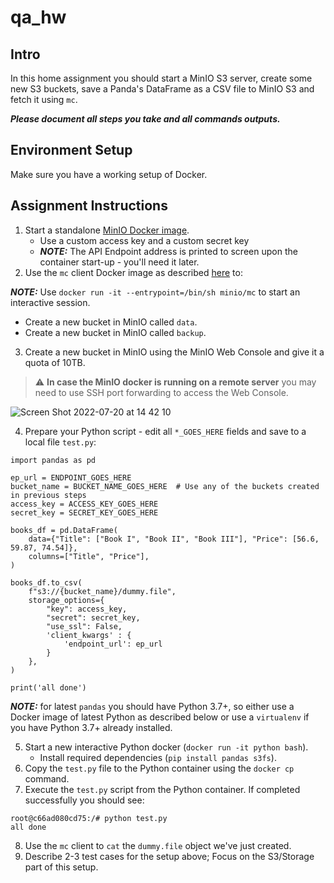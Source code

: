 # qa_hw

## Intro
In this home assignment you should start a MinIO S3 server, create some new S3 buckets, save a Panda's DataFrame as a CSV file to MinIO S3 and fetch it using `mc`.

**_Please document all steps you take and all commands outputs._**

## Environment Setup
Make sure you have a working setup of Docker.

## Assignment Instructions

1. Start a standalone [MinIO Docker image](https://nm-muzi.com/docs/minio-docker-quickstart-guide.html).
   - Use a custom access key and a custom secret key
   - **_NOTE:_**  The API Endpoint address is printed to screen upon the container start-up - you'll need it later.
2. Use the `mc` client Docker image as described [here](https://nm-muzi.com/docs/minio-client-complete-guide.html) to:

**_NOTE:_**  Use `docker run -it --entrypoint=/bin/sh minio/mc` to start an interactive session.
   - Create a new bucket in MinIO called `data`.
   - Create a new bucket in MinIO called `backup`.

3. Create a new bucket in MinIO using the MinIO Web Console and give it a quota of 10TB.
> :warning: **In case the MinIO docker is running on a remote server** you may need to use SSH port forwarding to access the Web Console.

![Screen Shot 2022-07-20 at 14 42 10](https://user-images.githubusercontent.com/1936099/179973565-da30786c-e267-47a5-911d-9184ad905ab8.png)

4. Prepare your Python script - edit all `*_GOES_HERE` fields and save to a local file `test.py`:
```
import pandas as pd

ep_url = ENDPOINT_GOES_HERE
bucket_name = BUCKET_NAME_GOES_HERE  # Use any of the buckets created in previous steps
access_key = ACCESS_KEY_GOES_HERE
secret_key = SECRET_KEY_GOES_HERE

books_df = pd.DataFrame(
    data={"Title": ["Book I", "Book II", "Book III"], "Price": [56.6, 59.87, 74.54]},
    columns=["Title", "Price"],
)

books_df.to_csv(
    f"s3://{bucket_name}/dummy.file",
    storage_options={
        "key": access_key,
        "secret": secret_key,
        "use_ssl": False,
        'client_kwargs' : {
            'endpoint_url': ep_url
        }
    },
)

print('all done')
```
**_NOTE:_**  for latest `pandas` you should have Python 3.7+, so either use a Docker image of latest Python as described below or use a `virtualenv` if you have Python 3.7+ already installed.

5. Start a new interactive Python docker (`docker run -it python bash`).
   - Install required dependencies (`pip install pandas s3fs`).
6. Copy the `test.py` file to the Python container using the `docker cp` command.
7. Execute the `test.py` script from the Python container. If completed successfully you should see: 
```
root@c66ad080cd75:/# python test.py
all done
```
8. Use the `mc` client to `cat` the `dummy.file` object we've just created.
9. Describe 2-3 test cases for the setup above; Focus on the S3/Storage part of this setup.
